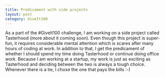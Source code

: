```yaml
---
title: Predicament with side projects
layout: post
category: GiveIt100
---
```


As a part of the #GiveIt100 challenge, I am working on a side project called Tasterhood (more about it coming soon). 
Even though this project is super-fun, it requires considerable mental attention which is scares after many hours of coding at work. 
In addition to that, I get the predicament of whether I should spend my time doing Tasterhood or continue doing office work.
Because I am working at a startup, my work is just as exciting as Tasterhood and deciding between the two is always a tough choice.
Whenever there is a tie, I chose the one that pays the bills :-) 


